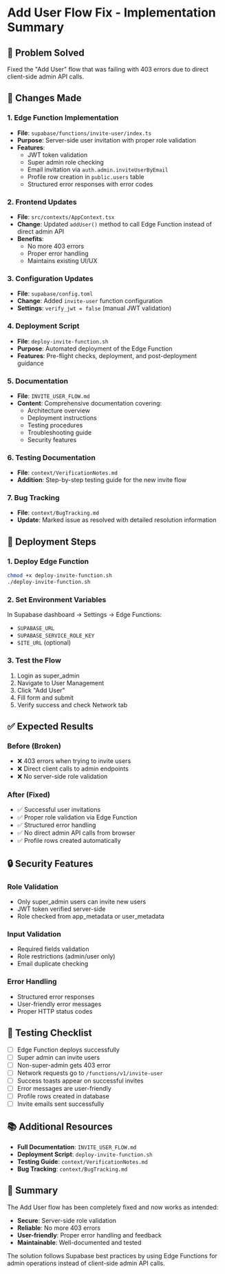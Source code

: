 # Add User Flow Fix - Implementation Summary

## 🎯 Problem Solved
Fixed the "Add User" flow that was failing with 403 errors due to direct client-side admin API calls.

## 🔧 Changes Made

### 1. Edge Function Implementation
- **File**: `supabase/functions/invite-user/index.ts`
- **Purpose**: Server-side user invitation with proper role validation
- **Features**:
  - JWT token validation
  - Super admin role checking
  - Email invitation via `auth.admin.inviteUserByEmail`
  - Profile row creation in `public.users` table
  - Structured error responses with error codes

### 2. Frontend Updates
- **File**: `src/contexts/AppContext.tsx`
- **Change**: Updated `addUser()` method to call Edge Function instead of direct admin API
- **Benefits**:
  - No more 403 errors
  - Proper error handling
  - Maintains existing UI/UX

### 3. Configuration Updates
- **File**: `supabase/config.toml`
- **Change**: Added `invite-user` function configuration
- **Settings**: `verify_jwt = false` (manual JWT validation)

### 4. Deployment Script
- **File**: `deploy-invite-function.sh`
- **Purpose**: Automated deployment of the Edge Function
- **Features**: Pre-flight checks, deployment, and post-deployment guidance

### 5. Documentation
- **File**: `INVITE_USER_FLOW.md`
- **Content**: Comprehensive documentation covering:
  - Architecture overview
  - Deployment instructions
  - Testing procedures
  - Troubleshooting guide
  - Security features

### 6. Testing Documentation
- **File**: `context/VerificationNotes.md`
- **Addition**: Step-by-step testing guide for the new invite flow

### 7. Bug Tracking
- **File**: `context/BugTracking.md`
- **Update**: Marked issue as resolved with detailed resolution information

## 🚀 Deployment Steps

### 1. Deploy Edge Function
```bash
chmod +x deploy-invite-function.sh
./deploy-invite-function.sh
```

### 2. Set Environment Variables
In Supabase dashboard → Settings → Edge Functions:
- `SUPABASE_URL`
- `SUPABASE_SERVICE_ROLE_KEY`
- `SITE_URL` (optional)

### 3. Test the Flow
1. Login as super_admin
2. Navigate to User Management
3. Click "Add User"
4. Fill form and submit
5. Verify success and check Network tab

## ✅ Expected Results

### Before (Broken)
- ❌ 403 errors when trying to invite users
- ❌ Direct client calls to admin endpoints
- ❌ No server-side role validation

### After (Fixed)
- ✅ Successful user invitations
- ✅ Proper role validation via Edge Function
- ✅ Structured error handling
- ✅ No direct admin API calls from browser
- ✅ Profile rows created automatically

## 🔒 Security Features

### Role Validation
- Only super_admin users can invite new users
- JWT token verified server-side
- Role checked from app_metadata or user_metadata

### Input Validation
- Required fields validation
- Role restrictions (admin/user only)
- Email duplicate checking

### Error Handling
- Structured error responses
- User-friendly error messages
- Proper HTTP status codes

## 🧪 Testing Checklist

- [ ] Edge Function deploys successfully
- [ ] Super admin can invite users
- [ ] Non-super-admin gets 403 error
- [ ] Network requests go to `/functions/v1/invite-user`
- [ ] Success toasts appear on successful invites
- [ ] Error messages are user-friendly
- [ ] Profile rows created in database
- [ ] Invite emails sent successfully

## 📚 Additional Resources

- **Full Documentation**: `INVITE_USER_FLOW.md`
- **Deployment Script**: `deploy-invite-function.sh`
- **Testing Guide**: `context/VerificationNotes.md`
- **Bug Tracking**: `context/BugTracking.md`

## 🎉 Summary

The Add User flow has been completely fixed and now works as intended:
- **Secure**: Server-side role validation
- **Reliable**: No more 403 errors
- **User-friendly**: Proper error handling and feedback
- **Maintainable**: Well-documented and tested

The solution follows Supabase best practices by using Edge Functions for admin operations instead of client-side admin API calls.

